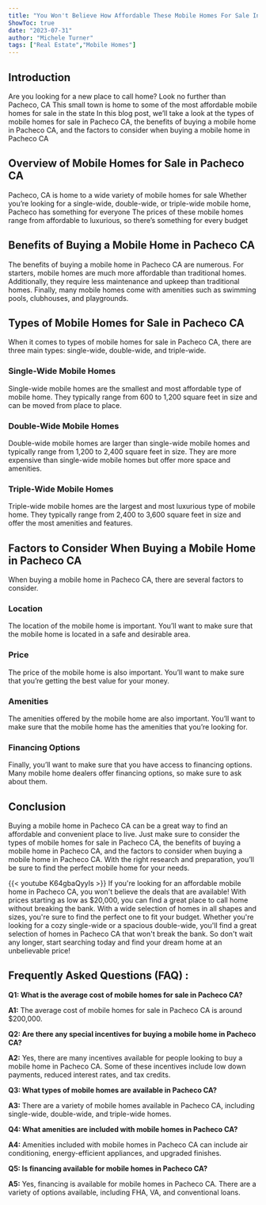 ```yaml
---
title: "You Won't Believe How Affordable These Mobile Homes For Sale In Pacheco CA Are!"
ShowToc: true 
date: "2023-07-31"
author: "Michele Turner" 
tags: ["Real Estate","Mobile Homes"]
---
```

## Introduction 
Are you looking for a new place to call home? Look no further than Pacheco, CA This small town is home to some of the most affordable mobile homes for sale in the state In this blog post, we’ll take a look at the types of mobile homes for sale in Pacheco CA, the benefits of buying a mobile home in Pacheco CA, and the factors to consider when buying a mobile home in Pacheco CA 

## Overview of Mobile Homes for Sale in Pacheco CA
Pacheco, CA is home to a wide variety of mobile homes for sale Whether you’re looking for a single-wide, double-wide, or triple-wide mobile home, Pacheco has something for everyone The prices of these mobile homes range from affordable to luxurious, so there’s something for every budget

## Benefits of Buying a Mobile Home in Pacheco CA
The benefits of buying a mobile home in Pacheco CA are numerous. For starters, mobile homes are much more affordable than traditional homes. Additionally, they require less maintenance and upkeep than traditional homes. Finally, many mobile homes come with amenities such as swimming pools, clubhouses, and playgrounds. 

## Types of Mobile Homes for Sale in Pacheco CA
When it comes to types of mobile homes for sale in Pacheco CA, there are three main types: single-wide, double-wide, and triple-wide. 

### Single-Wide Mobile Homes 
Single-wide mobile homes are the smallest and most affordable type of mobile home. They typically range from 600 to 1,200 square feet in size and can be moved from place to place. 

### Double-Wide Mobile Homes 
Double-wide mobile homes are larger than single-wide mobile homes and typically range from 1,200 to 2,400 square feet in size. They are more expensive than single-wide mobile homes but offer more space and amenities. 

### Triple-Wide Mobile Homes 
Triple-wide mobile homes are the largest and most luxurious type of mobile home. They typically range from 2,400 to 3,600 square feet in size and offer the most amenities and features. 

## Factors to Consider When Buying a Mobile Home in Pacheco CA
When buying a mobile home in Pacheco CA, there are several factors to consider. 

### Location 
The location of the mobile home is important. You’ll want to make sure that the mobile home is located in a safe and desirable area. 

### Price 
The price of the mobile home is also important. You’ll want to make sure that you’re getting the best value for your money. 

### Amenities 
The amenities offered by the mobile home are also important. You’ll want to make sure that the mobile home has the amenities that you’re looking for. 

### Financing Options 
Finally, you’ll want to make sure that you have access to financing options. Many mobile home dealers offer financing options, so make sure to ask about them. 

## Conclusion 
Buying a mobile home in Pacheco CA can be a great way to find an affordable and convenient place to live. Just make sure to consider the types of mobile homes for sale in Pacheco CA, the benefits of buying a mobile home in Pacheco CA, and the factors to consider when buying a mobile home in Pacheco CA. With the right research and preparation, you’ll be sure to find the perfect mobile home for your needs.

{{< youtube K64gbaQyyIs >}} 
If you're looking for an affordable mobile home in Pacheco CA, you won't believe the deals that are available! With prices starting as low as $20,000, you can find a great place to call home without breaking the bank. With a wide selection of homes in all shapes and sizes, you're sure to find the perfect one to fit your budget. Whether you're looking for a cozy single-wide or a spacious double-wide, you'll find a great selection of homes in Pacheco CA that won't break the bank. So don't wait any longer, start searching today and find your dream home at an unbelievable price!

## Frequently Asked Questions (FAQ) :
**Q1: What is the average cost of mobile homes for sale in Pacheco CA?**

**A1:** The average cost of mobile homes for sale in Pacheco CA is around $200,000.

**Q2: Are there any special incentives for buying a mobile home in Pacheco CA?**

**A2:** Yes, there are many incentives available for people looking to buy a mobile home in Pacheco CA. Some of these incentives include low down payments, reduced interest rates, and tax credits.

**Q3: What types of mobile homes are available in Pacheco CA?**

**A3:** There are a variety of mobile homes available in Pacheco CA, including single-wide, double-wide, and triple-wide homes.

**Q4: What amenities are included with mobile homes in Pacheco CA?**

**A4:** Amenities included with mobile homes in Pacheco CA can include air conditioning, energy-efficient appliances, and upgraded finishes.

**Q5: Is financing available for mobile homes in Pacheco CA?**

**A5:** Yes, financing is available for mobile homes in Pacheco CA. There are a variety of options available, including FHA, VA, and conventional loans.



